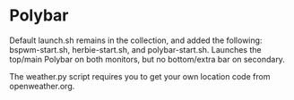 # Polybar

Default launch.sh remains in the collection, and added the following: bspwm-start.sh, herbie-start.sh, and polybar-start.sh. Launches the top/main Polybar on both monitors, but no bottom/extra bar on secondary.

The weather.py script requires you to get your own location code from openweather.org.
